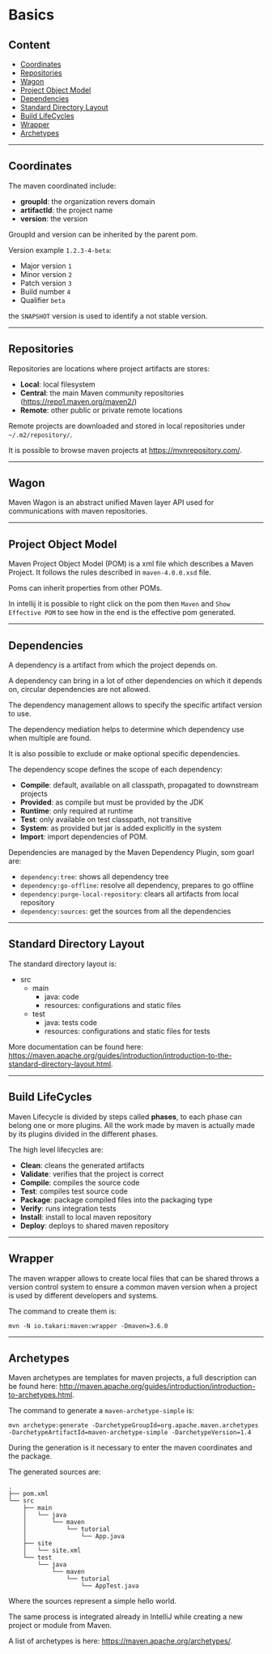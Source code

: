 # Basics

## Content

- [Coordinates](#coordinates)
- [Repositories](#repositories)
- [Wagon](#wagon)
- [Project Object Model](#project-object-model)
- [Dependencies](#dependencies)
- [Standard Directory Layout](#standard-directory-layout)
- [Build LifeCycles](#build-lifecycles)
- [Wrapper](#wrapper)
- [Archetypes](#archetypes)

---

## Coordinates

The maven coordinated include:
- **groupId**: the organization revers domain
- **artifactId**: the project name
- **version**: the version

GroupId and version can be inherited by the parent pom.

Version example `1.2.3-4-beta`:
- Major version `1`
- Minor version `2`
- Patch version `3`
- Build number `4`
- Qualifier `beta`

the `SNAPSHOT` version is used to identify a not stable version.

---

## Repositories

Repositories are locations where project artifacts are stores:
- **Local**: local filesystem
- **Central**: the main Maven community repositories (https://repo1.maven.org/maven2/)
- **Remote**: other public or private remote locations

Remote projects are downloaded and stored in local repositories under `~/.m2/repository/`.

It is possible to browse maven projects at https://mvnrepository.com/.

---

## Wagon

Maven Wagon is an abstract unified Maven layer API used for communications 
with maven repositories.

---

## Project Object Model

Maven Project Object Model (POM) is a xml file which describes a Maven Project.
It follows the rules described in `maven-4.0.0.xsd` file.

Poms can inherit properties from other POMs.

In intellij it is possible to right click on the pom then `Maven` and `Show Effective POM` to see 
how in the end is the effective pom generated. 

---

## Dependencies

A dependency is a artifact from which the project depends on. 

A dependency can bring in a lot of other dependencies on which it depends on, circular dependencies are not allowed.

The dependency management allows to specify the specific artifact version to use.

The dependency mediation helps to determine which dependency use when multiple are found.

It is also possible to exclude or make optional specific dependencies.

The dependency scope defines the scope of each dependency:
- **Compile**: default, available on all classpath, propagated to downstream projects
- **Provided**: as compile but must be provided by the JDK
- **Runtime**: only required at runtime
- **Test**: only available on test classpath, not transitive
- **System**: as provided but jar is added explicitly in the system
- **Import**: import dependencies of POM.

Dependencies are managed by the Maven Dependency Plugin, som goarl are:
- `dependency:tree`: shows all dependency tree
- `dependency:go-offline`: resolve all dependency, prepares to go offline
- `dependency:purge-local-repository`: clears all artifacts from local repository 
- `dependency:sources`: get the sources from all the dependencies

---

## Standard Directory Layout

The standard directory layout is:
- src
    - main
        - java: code
        - resources: configurations and static files
    - test
        - java: tests code
        - resources: configurations and static files for tests

More documentation can be found here: https://maven.apache.org/guides/introduction/introduction-to-the-standard-directory-layout.html.

---

## Build LifeCycles

Maven Lifecycle is divided by steps called **phases**, to each phase can belong one or more plugins.
All the work made by maven is actually made by its plugins divided in the different phases.

The high level lifecycles are:
- **Clean**: cleans the generated artifacts
- **Validate**: verifies that the project is correct
- **Compile**: compiles the source code
- **Test**: compiles test source code
- **Package**: package compiled files into the packaging type
- **Verify**: runs integration tests
- **Install**: install to local maven repository
- **Deploy**: deploys to shared maven repository


---

## Wrapper

The maven wrapper allows to create local files that can be shared throws a version control system to ensure a 
common maven version when a project is used by different developers and systems.

The command to create them is:
```shell script
mvn -N io.takari:maven:wrapper -Dmaven=3.6.0
```

---

## Archetypes

Maven archetypes are templates for maven projects, a full description can be found here: http://maven.apache.org/guides/introduction/introduction-to-archetypes.html.

The command to generate a `maven-archetype-simple` is:
```shell script
mvn archetype:generate -DarchetypeGroupId=org.apache.maven.archetypes -DarchetypeArtifactId=maven-archetype-simple -DarchetypeVersion=1.4
```
During the generation is it necessary to enter the maven coordinates and the package.

The generated sources are:
```text
.
├── pom.xml
└── src
    ├── main
    │   └── java
    │       └── maven
    │           └── tutorial
    │               └── App.java
    ├── site
    │   └── site.xml
    └── test
        └── java
            └── maven
                └── tutorial
                    └── AppTest.java
```
Where the sources represent a simple hello world.

The same process is integrated already in IntelliJ while creating a new project or module from Maven.

A list of archetypes is here: https://maven.apache.org/archetypes/.
